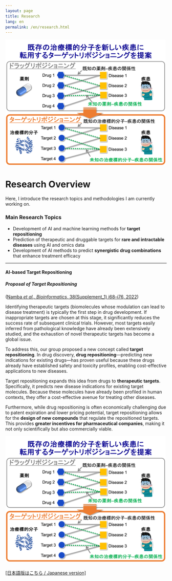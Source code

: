 ```yaml
---
layout: page
title: Research
lang: en
permalink: /en/research.html
---
```


<img src="../images/target_repositioning.png" alt="Explanation of target repositioning" width="500">

# Research Overview

Here, I introduce the research topics and methodologies I am currently working on.

### Main Research Topics
- Development of AI and machine learning methods for **target repositioning**
- Prediction of therapeutic and druggable targets for **rare and intractable diseases** using AI and omics data
- Development of AI methods to predict **synergistic drug combinations** that enhance treatment efficacy

---

#### AI-based Target Repositioning  
##### Proposal of Target Repositioning  
([Namba _et al_., _Bioinformatics_, 38(Supplement_1) i68–i76, 2022](https://doi.org/10.1093/bioinformatics/btac240))

Identifying therapeutic targets (biomolecules whose modulation can lead to disease treatment) is typically the first step in drug development. If inappropriate targets are chosen at this stage, it significantly reduces the success rate of subsequent clinical trials. However, most targets easily inferred from pathological knowledge have already been extensively studied, and the exhaustion of novel therapeutic targets has become a global issue.

To address this, our group proposed a new concept called **target repositioning**. In drug discovery, **drug repositioning**—predicting new indications for existing drugs—has proven useful because these drugs already have established safety and toxicity profiles, enabling cost-effective applications to new diseases.

Target repositioning expands this idea from drugs to **therapeutic targets**. Specifically, it predicts new disease indications for existing target molecules. Because these molecules have already been profiled in human contexts, they offer a cost-effective avenue for treating other diseases.

Furthermore, while drug repositioning is often economically challenging due to patent expiration and lower pricing potential, target repositioning allows for the **design of new compounds** that regulate the repositioned targets. This provides **greater incentives for pharmaceutical companies**, making it not only scientifically but also commercially viable.

<img src="../images/target_repositioning.png" alt="Explanation of target repositioning" width="500">


<div style="margin-top: 20px;">
  <a href="../research.html">
    [日本語版はこちら / Japanese version]
  </a>
</div>
